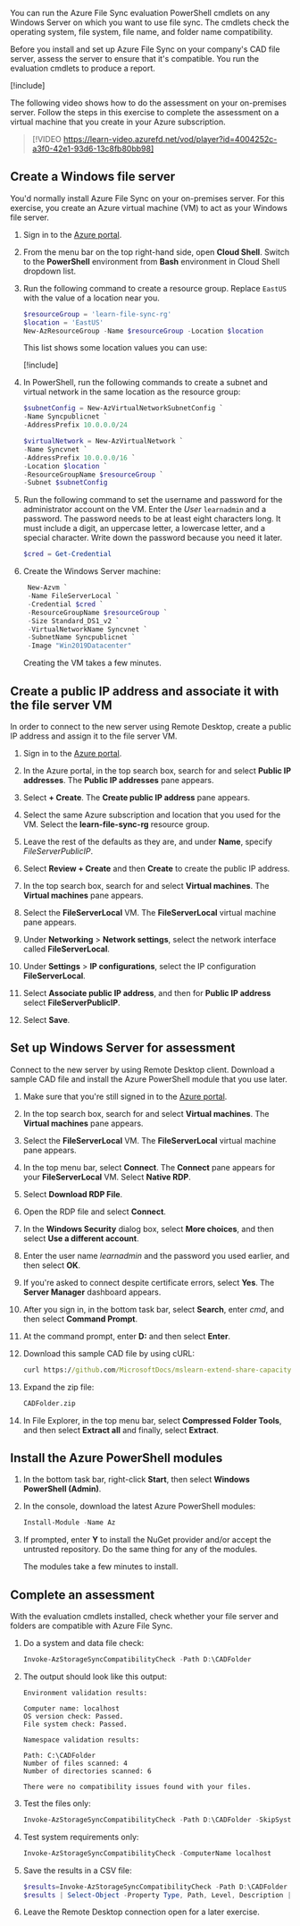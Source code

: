 You can run the Azure File Sync evaluation PowerShell cmdlets on any Windows Server on which you want to use file sync. The cmdlets check the operating system, file system, file name, and folder name compatibility.

Before you install and set up Azure File Sync on your company's CAD file server, assess the server to ensure that it's compatible. You run the evaluation cmdlets to produce a report.

[!include[](../../../includes/azure-exercise-subscription-prerequisite.md)]

The following video shows how to do the assessment on your on-premises server. Follow the steps in this exercise to complete the assessment on a virtual machine that you create in your Azure subscription.

> [!VIDEO https://learn-video.azurefd.net/vod/player?id=4004252c-a3f0-42e1-93d6-13c8fb80bb98]

## Create a Windows file server

You'd normally install Azure File Sync on your on-premises server. For this exercise, you create an Azure virtual machine (VM) to act as your Windows file server.

1. Sign in to the [Azure portal](https://portal.azure.com).

1. From the menu bar on the top right-hand side, open **Cloud Shell**. Switch to the **PowerShell** environment from **Bash** environment in Cloud Shell dropdown list.

1. Run the following command to create a resource group. Replace `EastUS` with the value of a location near you.

    ```powershell
    $resourceGroup = 'learn-file-sync-rg'
    $location = 'EastUS'
    New-AzResourceGroup -Name $resourceGroup -Location $location
    ```

   This list shows some location values you can use:

   [!include[](../../../includes/azure-sandbox-regions-note.md)]

1. In PowerShell, run the following commands to create a subnet and virtual network in the same location as the resource group:

    ```powershell
    $subnetConfig = New-AzVirtualNetworkSubnetConfig `
    -Name Syncpublicnet `
    -AddressPrefix 10.0.0.0/24

    $virtualNetwork = New-AzVirtualNetwork `
    -Name Syncvnet `
    -AddressPrefix 10.0.0.0/16 `
    -Location $location `
    -ResourceGroupName $resourceGroup `
    -Subnet $subnetConfig
    ```

1. Run the following command to set the username and password for the administrator account on the VM. Enter the *User* `learnadmin` and a password. The password needs to be at least eight characters long. It must include a digit, an uppercase letter, a lowercase letter, and a special character. Write down the password because you need it later.

    ```powershell
    $cred = Get-Credential
    ```

1. Create the Windows Server machine:

   ```powershell
    New-Azvm `
    -Name FileServerLocal `
    -Credential $cred `
    -ResourceGroupName $resourceGroup `
    -Size Standard_DS1_v2 `
    -VirtualNetworkName Syncvnet `
    -SubnetName Syncpublicnet `
    -Image "Win2019Datacenter" 
    ```

   Creating the VM takes a few minutes.

## Create a public IP address and associate it with the file server VM

In order to connect to the new server using Remote Desktop, create a public IP address and assign it to the file server VM.

1. Sign in to the [Azure portal](https://portal.azure.com?azure-portal=true).

1. In the Azure portal, in the top search box, search for and select **Public IP addresses**. The **Public IP addresses** pane appears.

1. Select **+ Create**. The **Create public IP address** pane appears.

1. Select the same Azure subscription and location that you used for the VM. Select the **learn-file-sync-rg** resource group.

1. Leave the rest of the defaults as they are, and under **Name**, specify *FileServerPublicIP*.

1. Select **Review + Create** and then **Create** to create the public IP address.

1. In the top search box, search for and select **Virtual machines**. The **Virtual machines** pane appears.

1. Select the **FileServerLocal** VM. The **FileServerLocal** virtual machine pane appears.

1. Under **Networking** > **Network settings**, select the network interface called **FileServerLocal**.

1. Under **Settings** > **IP configurations**, select the IP configuration **FileServerLocal**.

1. Select **Associate public IP address**, and then for **Public IP address** select **FileServerPublicIP**.

1. Select **Save**.

## Set up Windows Server for assessment

Connect to the new server by using Remote Desktop client. Download a sample CAD file and install the Azure PowerShell module that you use later.

1. Make sure that you're still signed in to the [Azure portal](https://portal.azure.com?azure-portal=true).

1. In the top search box, search for and select **Virtual machines**. The **Virtual machines** pane appears.

1. Select the **FileServerLocal** VM. The **FileServerLocal** virtual machine pane appears.

1. In the top menu bar, select **Connect**. The **Connect** pane appears for your **FileServerLocal** VM. Select **Native RDP**.

1. Select **Download RDP File**.

1. Open the RDP file and select **Connect**.

1. In the **Windows Security** dialog box, select **More choices**, and then select **Use a different account**.

1. Enter the user name *learnadmin* and the password you used earlier, and then select **OK**.

1. If you're asked to connect despite certificate errors, select **Yes**. The **Server Manager** dashboard appears.

1. After you sign in, in the bottom task bar, select **Search**, enter *cmd*, and then select **Command Prompt**.

1. At the command prompt, enter **D:** and then select **Enter**.

1. Download this sample CAD file by using cURL:

    ```cmd
    curl https://github.com/MicrosoftDocs/mslearn-extend-share-capacity-with-azure-file-sync/blob/master/resources/CADFolder.zip?raw=true -L -o CADFolder.zip
    ```

1. Expand the zip file:

    ```cmd
    CADFolder.zip
    ```

1. In File Explorer, in the top menu bar, select **Compressed Folder Tools**, and then select **Extract all** and finally, select **Extract**.

## Install the Azure PowerShell modules

1. In the bottom task bar, right-click **Start**, then select **Windows PowerShell (Admin)**.

1. In the console, download the latest Azure PowerShell modules:

    ```powershell
    Install-Module -Name Az
    ```

1. If prompted, enter **Y** to install the NuGet provider and/or accept the untrusted repository. Do the same thing for any of the modules.

   The modules take a few minutes to install.

## Complete an assessment

With the evaluation cmdlets installed, check whether your file server and folders are compatible with Azure File Sync.

1. Do a system and data file check:

    ```powershell
    Invoke-AzStorageSyncCompatibilityCheck -Path D:\CADFolder
    ```

1. The output should look like this output:

    ```output
    Environment validation results:
    
    Computer name: localhost
    OS version check: Passed.
    File system check: Passed.
    
    Namespace validation results:
    
    Path: C:\CADFolder
    Number of files scanned: 4
    Number of directories scanned: 6
    
    There were no compatibility issues found with your files.
    ```

1. Test the files only:

    ```powershell
    Invoke-AzStorageSyncCompatibilityCheck -Path D:\CADFolder -SkipSystemChecks
    ```

1. Test system requirements only:

    ```powershell
    Invoke-AzStorageSyncCompatibilityCheck -ComputerName localhost
    ```

1. Save the results in a CSV file:

    ```powershell
    $results=Invoke-AzStorageSyncCompatibilityCheck -Path D:\CADFolder
    $results | Select-Object -Property Type, Path, Level, Description | Export-Csv -Path D:\assessment-results.csv
    ```

1. Leave the Remote Desktop connection open for a later exercise.
